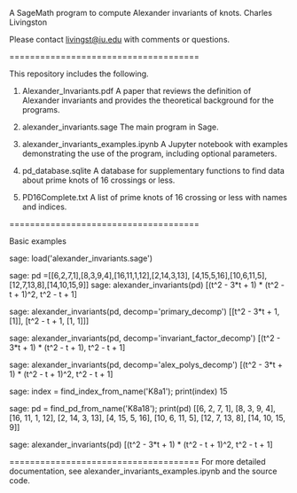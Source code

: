 A SageMath program to compute Alexander invariants of knots.
Charles Livingston

Please contact livingst@iu.edu with comments or questions.

=====================================

This repository includes the following.

1) Alexander_Invariants.pdf
      A paper that reviews the definition of Alexander invariants
      and provides the theoretical background for the programs.

2) alexander_invariants.sage
      The main program in Sage.
	
3) alexander_invariants_examples.ipynb
      A Jupyter notebook with examples demonstrating the 
      use of the program, including optional parameters.
	
4)  pd_database.sqlite
      A database for supplementary functions to find data 
      about prime knots of 16 crossings or less.
	
5) PD16Complete.txt
      A list of prime knots of 16 crossing or less with
      names and indices.
	
=====================================

Basic examples

sage:  load('alexander_invariants.sage')
        
sage:  pd =[[6,2,7,1],[8,3,9,4],[16,11,1,12],[2,14,3,13], [4,15,5,16],[10,6,11,5],[12,7,13,8],[14,10,15,9]]
sage: alexander_invariants(pd)
[(t^2 - 3*t + 1) * (t^2 - t + 1)^2, t^2 - t + 1]
	
sage: alexander_invariants(pd, decomp='primary_decomp')
[[t^2 - 3*t + 1, [1]], [t^2 - t + 1, [1, 1]]]

sage: alexander_invariants(pd, decomp='invariant_factor_decomp')
[(t^2 - 3*t + 1) * (t^2 - t + 1), t^2 - t + 1]

sage: alexander_invariants(pd, decomp='alex_polys_decomp')
[(t^2 - 3*t + 1) * (t^2 - t + 1)^2, t^2 - t + 1]
        
sage: index = find_index_from_name('K8a1'); print(index)
15
	
sage: pd = find_pd_from_name('K8a18'); print(pd)
[[6, 2, 7, 1], [8, 3, 9, 4], [16, 11, 1, 12], [2, 14, 3, 13], [4, 15, 5, 16], [10, 6, 11, 5], [12, 7, 13, 8], [14, 10, 15, 9]]
	
sage: alexander_invariants(pd)
[(t^2 - 3*t + 1) * (t^2 - t + 1)^2, t^2 - t + 1]

=====================================
For more detailed documentation, see alexander_invariants_examples.ipynb and the source code.
